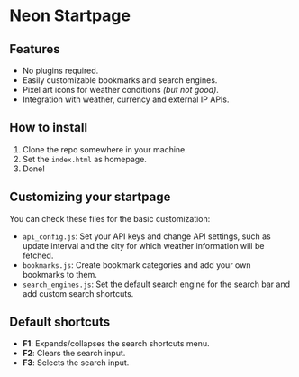 # Neon Startpage

## Features
- No plugins required.
- Easily customizable bookmarks and search engines.
- Pixel art icons for weather conditions *(but not good)*.
- Integration with weather, currency and external IP APIs.

## How to install
1. Clone the repo somewhere in your machine.
2. Set the `index.html` as homepage.
3. Done!

## Customizing your startpage
You can check these files for the basic customization:

- `api_config.js`: Set your API keys and change API settings, such as update interval and the city for which weather information will be fetched.
- `bookmarks.js`: Create bookmark categories and add your own bookmarks to them.
- `search_engines.js`: Set the default search engine for the search bar and add custom search shortcuts.

## Default shortcuts
- **F1**: Expands/collapses the search shortcuts menu.
- **F2**: Clears the search input.
- **F3**: Selects the search input.